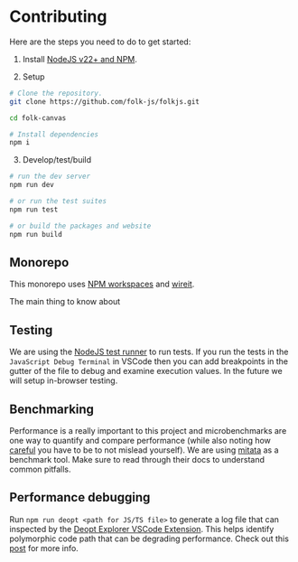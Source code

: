 # Contributing

Here are the steps you need to do to get started:

1. Install [NodeJS v22+ and NPM](https://nodejs.org/en/download).

2. Setup

```bash
# Clone the repository.
git clone https://github.com/folk-js/folkjs.git

cd folk-canvas

# Install dependencies
npm i
```

3. Develop/test/build

```bash
# run the dev server
npm run dev

# or run the test suites
npm run test

# or build the packages and website
npm run build
```

## Monorepo

This monorepo uses [NPM workspaces](https://docs.npmjs.com/cli/v7/using-npm/workspaces) and [wireit](https://github.com/google/wireit).

The main thing to know about

## Testing

We are using the [NodeJS test runner](https://nodejs.org/en/learn/test-runner/using-test-runner) to run tests. If you run the tests in the `JavaScript Debug Terminal` in VSCode then you can add breakpoints in the gutter of the file to debug and examine execution values. In the future we will setup in-browser testing.

## Benchmarking

Performance is a really important to this project and microbenchmarks are one way to quantify and compare performance (while also noting how [careful](https://mrale.ph/blog/2012/12/15/microbenchmarks-fairy-tale.html) you have to be to not mislead yourself). We are using [mitata](https://github.com/evanwashere/mitata) as a benchmark tool. Make sure to read through their docs to understand common pitfalls.

## Performance debugging

Run `npm run deopt <path for JS/TS file>` to generate a log file that can inspected by the [Deopt Explorer VSCode Extension](https://github.com/microsoft/deoptexplorer-vscode). This helps identify polymorphic code path that can be degrading performance. Check out this [post](https://devblogs.microsoft.com/typescript/introducing-deopt-explorer/) for more info.

